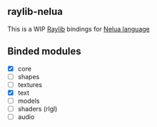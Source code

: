 ## raylib-nelua

This is a WIP [Raylib](raylib.com) bindings for [Nelua language](nelua.io)

## Binded modules
- [x] core
- [ ] shapes
- [ ] textures
- [x] text
- [ ] models
- [ ] shaders (rlgl)
- [ ] audio
